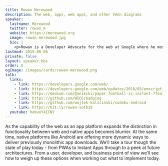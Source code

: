 ```yaml
---
title: Rowan Merewood
description: The web, apps, web apps, and other Venn diagrams
speaker:
  lastname: Merewood
  twitter: rowan_m
  website: https://merewood.org
  image: rowan-merewood.jpg
  bio: |
    <p>Rowan is a Developer Advocate for the web at Google where he mostly focuses on driving the adoption of web platform features in e-commerce. Mostly this means looking for ways to match up neat platform features with good business metrics, or more simply: good web == good business. Outside of talking shop, you can always ask him about terrible horror films - especially if you have some terrible 80s pulp to suggest.</p>
lastmod: 2019-06-06
private: false
layout: speaker.hbs
order: 6
ogImage: /images/cards/rowan-merewood.png
talk:
  links:
    - link: https://developers.google.com/web/
    - link: https://developers.google.com/web/updates/2018/03/emscripting-a-c-library
    - link: https://medium.com/@anikiki/paper-football-is-instant-7fea124fcd3c
    - link: https://github.com/WICG/badging
    - link: https://github.com/wojtek-kalicinski/sudoku-android
    - link: https://bit.ly/rowan-sotb18
  youtube: hekuoY4ICNY
---
```


As the capability of the web as an app platform expands the distinction in functionality between web and native apps becomes blurrier. At the same time, native platforms like Android are offering more dynamic ways to deliver previously monolithic app downloads. We’ll take a tour though the state of play today - from PWAs to Instant Apps through to a peek at future architectures. From a user, developer, and business point of view we’ll see how to weigh up these options when working out what to implement today.
